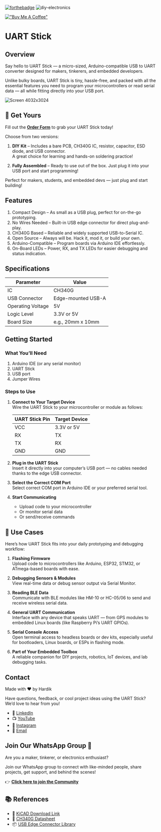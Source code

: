 



<!-- [![IMAGE ALT TEXT HERE](https://img.youtube.com/vi/YTt_m9mckV0/0.jpg)](https://www.youtube.com/watch?v=YTt_m9mckV0) -->

[![forthebadge](https://forthebadge.com/images/badges/built-with-love.svg)](https://forthebadge.com)
![diy-electronics](https://github.com/user-attachments/assets/eb3654f7-2827-4576-af1b-261f304a3b02)


<be>

[!["Buy Me A Coffee"](https://www.buymeacoffee.com/assets/img/custom_images/orange_img.png)](https://buymeacoffee.com/hardikseth)


# UART Stick 

<!-- ## 📌 Table of Contents

- [Overview](#-overview)
- [Features](#-features)
- [Specifications](#-specifications)
- [Getting Started](#-getting-started)
- [Use Cases](#-use-cases)
- [Installation](#-installation)
- [Repository Structure](#-repository-structure)
- [License](#-license)
- [Buy or Build](#-buy-or-build)
- [Contributing](#-contributing)
- [Contact](#-contact) -->




## Overview

Say hello to UART Stick — a micro-sized, Arduino-compatible USB to UART converter designed for makers, tinkerers, and embedded developers.

Unlike bulky boards, UART Stick is tiny, hassle-free, and packed with all the essential features you need to program your microcontrollers or read serial data — all while fitting directly into your USB port.

<!-- ![IMG_6009](https://github.com/user-attachments/assets/4426eec0-49e4-4b4b-a8c7-a0a5a33d2cde) -->

![Screen 4032x3024](https://github.com/user-attachments/assets/0c403824-ee08-4852-9067-47b445a0088c)



## 🛒 Get Yours 

Fill out the [**Order Form**](https://docs.google.com/forms/d/e/1FAIpQLScuvlHv1w9dNxcGCHg3nWeYM4Ih8bzRdD5PpWKtMh8NcgmPcg/viewform?usp=header) to grab your UART Stick today!

<!-- Choose from two versions via our [**Order Form**](#): -->

Choose from two versions:

1. **DIY Kit** – Includes a bare PCB, CH340G IC, resistor, capacitor, ESD diode, and USB connector.  
  A great choice for learning and hands-on soldering practice!

2. **Fully Assembled** – Ready to use out of the box. Just plug it into your USB port and start programming!

Perfect for makers, students, and embedded devs — just plug and start building!




## Features

1. Compact Design – As small as a USB plug, perfect for on-the-go prototyping.
2. No Wires Needed – Built-in USB edge connector for direct plug-and-play.
3. CH340G Based – Reliable and widely supported USB-to-Serial IC.
4.  Open Source – Always will be. Hack it, mod it, or build your own.
5. Arduino-Compatible – Program boards via Arduino IDE effortlessly.
6. On-Board LEDs – Power, RX, and TX LEDs for easier debugging and status indication. 



## Specifications 

| Parameter        | Value                     |
|------------------|---------------------------|
| IC               | CH340G                    |
| USB Connector    | Edge-mounted USB-A        |
| Operating Voltage| 5V                        |
| Logic Level      | 3.3V or 5V                |
| Board Size       | e.g., 20mm x 10mm         |


## Getting Started

### What You’ll Need

1. Arduino IDE (or any serial monitor)
2. UART Stick
3. USB port
4. Jumper Wires

### Steps to Use

1. **Connect to Your Target Device**  
   Wire the UART Stick to your microcontroller or module as follows:

   | UART Stick Pin | Target Device     |
   |----------------|-------------------|
   | VCC            | 3.3V or 5V        |
   | RX             | TX                |
   | TX             | RX                |
   | GND            | GND               |

2. **Plug in the UART Stick**  
   Insert it directly into your computer’s USB port — no cables needed thanks to the edge USB connector.  

3. **Select the Correct COM Port**  
   Select correct COM port in Arduino IDE or your preferred serial tool.

4. **Start Communicating**

    - Upload code to your microcontroller
    - Or monitor serial data
    - Or send/receive commands



## 🔧 Use Cases

Here’s how UART Stick fits into your daily prototyping and debugging workflow:

1. **Flashing Firmware**  
  Upload code to microcontrollers like Arduino, ESP32, STM32, or ATmega-based boards with ease.

2. **Debugging Sensors & Modules**  
  View real-time data or debug sensor output via Serial Monitor.

3. **Reading BLE Data**  
  Communicate with BLE modules like HM-10 or HC-05/06 to send and receive wireless serial data.

4. **General UART Communication**  
  Interface with any device that speaks UART — from GPS modules to embedded Linux boards (like Raspberry Pi’s UART GPIOs).

5. **Serial Console Access**  
  Open terminal access to headless boards or dev kits, especially useful for bootloaders, Linux boards, or ESPs in flashing mode.

6. **Part of Your Embedded Toolbox**  
  A reliable companion for DIY projects, robotics, IoT devices, and lab debugging tasks.








## Contact

Made with ❤️ by Hardik

Have questions, feedback, or cool project ideas using the UART Stick?  
We’d love to hear from you!


- 💼 [LinkedIn](https://www.linkedin.com/in/hardik-seth-8687b7201) 
- 📺 [YouTube](https://www.youtube.com/@DIYwithHardik) 
- 📸 [Instagram](https://www.instagram.com/diywithhardik/) 
- 📧 [Email](mailto:hardikseth1975@gmail.com)


## Join Our WhatsApp Group 💬

Are you a maker, tinkerer, or electronics enthusiast?

Join our WhatsApp group to connect with like-minded people, share projects, get support, and behind the scenes!

👉 [**Click here to join the Community**](https://chat.whatsapp.com/JCH8m2oZNCG9Hrr31iBuLr)

## 📚 References

- 📄 [KiCAD Download Link](https://www.kicad.org/download/)  
- 📄 [CH340G Datasheet](https://static.efetividade.net/img/ch340g-datasheet-34852.pdf)   
- 📦 [USB Edge Connector Library](https://github.com/vasya-zh/PCB-Edge-USB-connector-KiCad-library)
